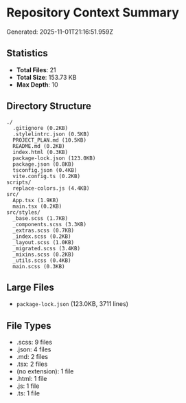 # Repository Context Summary

Generated: 2025-11-01T21:16:51.959Z

## Statistics

- **Total Files**: 21
- **Total Size**: 153.73 KB
- **Max Depth**: 10

## Directory Structure

```
./
  .gitignore (0.2KB)
  .stylelintrc.json (0.5KB)
  PROJECT_PLAN.md (10.5KB)
  README.md (0.2KB)
  index.html (0.3KB)
  package-lock.json (123.0KB)
  package.json (0.8KB)
  tsconfig.json (0.4KB)
  vite.config.ts (0.2KB)
scripts/
  replace-colors.js (4.4KB)
src/
  App.tsx (1.9KB)
  main.tsx (0.2KB)
src/styles/
  _base.scss (1.7KB)
  _components.scss (3.3KB)
  _extras.scss (0.7KB)
  _index.scss (0.2KB)
  _layout.scss (1.0KB)
  _migrated.scss (3.4KB)
  _mixins.scss (0.2KB)
  _utils.scss (0.4KB)
  main.scss (0.3KB)
```

## Large Files

- `package-lock.json` (123.0KB, 3711 lines)

## File Types

- .scss: 9 files
- .json: 4 files
- .md: 2 files
- .tsx: 2 files
- (no extension): 1 file
- .html: 1 file
- .js: 1 file
- .ts: 1 file
